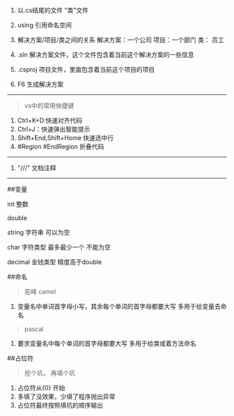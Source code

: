 1. 以.cs结尾的文件 "类"文件
2. using 引用命名空间


3. 解决方案/项目/类之间的关系
解决方案：一个公司
项目：一个部门
类： 员工

3. .sln 解决方案文件，这个文件包含着当前这个解决方案的一些信息
4. .csproj 项目文件，里面包含着当前这个项目的项目
5. F6 生成解决方案  

---

>vs中的常用快捷键

1. Ctrl+K+D:快速对齐代码
2. Ctrl+J：快速弹出智能提示
3. Shift+End,Shift+Home 快速选中行
4. #Region #EndRegion 折叠代码

---
1. "///" 文档注释

---







##变量

int 整数

double 

string 字符串 可以为空

char 字符类型 最多最少一个 不能为空

decimal 金钱类型 精度高于double

##命名
>驼峰 camel
1. 变量名中单词首字母小写，其余每个单词的首字母都要大写 多用于给变量去命名

>pascal
1. 要求变量名中每个单词的首字母都要大写 多用于给类或着方法命名


##占位符
>挖个坑， 再填个坑
1. 占位符从{0} 开始
2. 多填了没效果，少填了程序抛出异常
3. 占位符最终按照填坑的顺序输出

